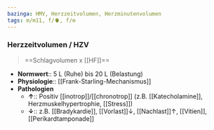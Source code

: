 ```yaml
---
bazinga: HMV, Herzzeitvolumen, Herzminutenvolumen
tags: m/m11, f/🫀, f/⚙️
---
```

### Herzzeitvolumen / HZV
> ==Schlagvolumen x [[HF]]==
- **Normwert**:: 5 L (Ruhe) bis 20 L (Belastung)
- **Physiologie**:: [[Frank-Starling-Mechanismus]]
- **Pathologien**
	- **↑**:: Positiv [[inotrop]]/[[chronotrop]] (z.B. [[Katecholamine]], Herzmuskelhypertrophie, [[Stress]])
	- **↓**:: z.B. [[Bradykardie]], [[Vorlast]]↓, [[Nachlast]]↑, [[Vitien]], [[Perikardtamponade]]